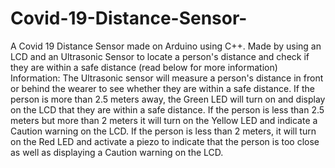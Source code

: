 # Covid-19-Distance-Sensor-
A Covid 19 Distance Sensor made on Arduino using C++. Made by using an LCD and an Ultrasonic Sensor to locate a person's distance and check if they are within a safe distance (read below for more information)  Information:  The Ultrasonic sensor will measure a person's distance in front or behind the wearer to see whether they are within a safe distance. If the person is more than 2.5 meters away, the Green LED will turn on and display on the LCD that they are within a safe distance. If the person is less than 2.5 meters but more than 2 meters it will turn on the Yellow LED and indicate a Caution warning on the LCD. If the person is less than 2 meters, it will turn on the Red LED and activate a piezo to indicate that the person is too close as well as displaying a Caution warning on the LCD.
